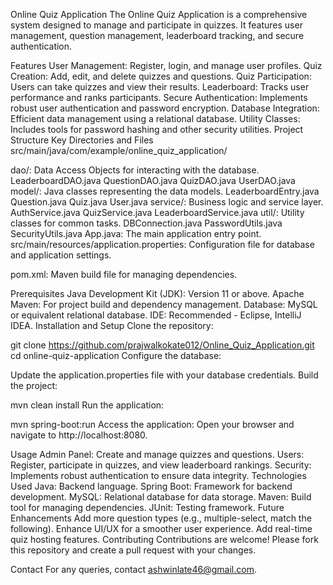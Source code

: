 Online Quiz Application
The Online Quiz Application is a comprehensive system designed to manage and participate in quizzes. It features user management, question management, leaderboard tracking, and secure authentication.

Features
User Management: Register, login, and manage user profiles.
Quiz Creation: Add, edit, and delete quizzes and questions.
Quiz Participation: Users can take quizzes and view their results.
Leaderboard: Tracks user performance and ranks participants.
Secure Authentication: Implements robust user authentication and password encryption.
Database Integration: Efficient data management using a relational database.
Utility Classes: Includes tools for password hashing and other security utilities.
Project Structure
Key Directories and Files
src/main/java/com/example/online_quiz_application/

dao/: Data Access Objects for interacting with the database.
LeaderboardDAO.java
QuestionDAO.java
QuizDAO.java
UserDAO.java
model/: Java classes representing the data models.
LeaderboardEntry.java
Question.java
Quiz.java
User.java
service/: Business logic and service layer.
AuthService.java
QuizService.java
LeaderboardService.java
util/: Utility classes for common tasks.
DBConnection.java
PasswordUtils.java
SecurityUtils.java
App.java: The main application entry point.
src/main/resources/application.properties: Configuration file for database and application settings.

pom.xml: Maven build file for managing dependencies.

Prerequisites
Java Development Kit (JDK): Version 11 or above.
Apache Maven: For project build and dependency management.
Database: MySQL or equivalent relational database.
IDE: Recommended - Eclipse, IntelliJ IDEA.
Installation and Setup
Clone the repository:

git clone https://github.com/prajwalkokate012/Online_Quiz_Application.git
cd online-quiz-application
Configure the database:

Update the application.properties file with your database credentials.
Build the project:

mvn clean install
Run the application:

mvn spring-boot:run
Access the application: Open your browser and navigate to http://localhost:8080.

Usage
Admin Panel: Create and manage quizzes and questions.
Users: Register, participate in quizzes, and view leaderboard rankings.
Security: Implements robust authentication to ensure data integrity.
Technologies Used
Java: Backend language.
Spring Boot: Framework for backend development.
MySQL: Relational database for data storage.
Maven: Build tool for managing dependencies.
JUnit: Testing framework.
Future Enhancements
Add more question types (e.g., multiple-select, match the following).
Enhance UI/UX for a smoother user experience.
Add real-time quiz hosting features.
Contributing
Contributions are welcome! Please fork this repository and create a pull request with your changes.

Contact
For any queries, contact ashwinlate46@gmail.com.
